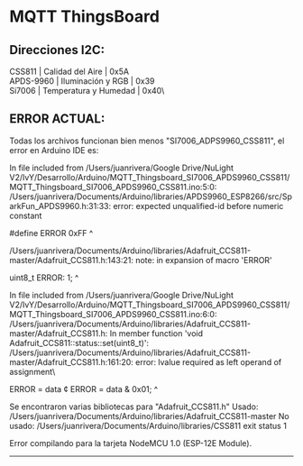 # MQTT ThingsBoard

## Direcciones I2C:

  CSS811    | Calidad del Aire      | 0x5A\
  APDS-9960 | Iluminación y RGB     | 0x39\
  Si7006    | Temperatura y Humedad | 0x40\  
  

## ERROR ACTUAL:
Todas los archivos funcionan bien menos "SI7006_ADPS9960_CSS811", el error en Arduino IDE es:


In file included from /Users/juanrivera/Google Drive/NuLight V2/IvY/Desarrollo/Arduino/MQTT_Thingsboard_SI7006_APDS9960_CSS811/MQTT_Thingsboard_SI7006_APDS9960_CSS811.ino:5:0:
/Users/juanrivera/Documents/Arduino/libraries/APDS9960_ESP8266/src/SparkFun_APDS9960.h:31:33: error: expected unqualified-id before numeric constant 

 #define ERROR                   0xFF
                                 ^      
                                 
/Users/juanrivera/Documents/Arduino/libraries/Adafruit_CCS811-master/Adafruit_CCS811.h:143:21: note: in expansion of macro 'ERROR'

  uint8_t ERROR: 1;
          ^ 
                     
In file included from /Users/juanrivera/Google Drive/NuLight V2/IvY/Desarrollo/Arduino/MQTT_Thingsboard_SI7006_APDS9960_CSS811/MQTT_Thingsboard_SI7006_APDS9960_CSS811.ino:6:0:
/Users/juanrivera/Documents/Arduino/libraries/Adafruit_CCS811-master/Adafruit_CCS811.h: In member function 'void Adafruit_CCS811::status::set(uint8_t)':\
/Users/juanrivera/Documents/Arduino/libraries/Adafruit_CCS811-master/Adafruit_CCS811.h:161:20: error: lvalue required as left operand of assignment\

   ERROR = data ¢
   ERROR = data & 0x01;
                    ^
                    
Se encontraron varias bibliotecas para "Adafruit_CCS811.h"
Usado: /Users/juanrivera/Documents/Arduino/libraries/Adafruit_CCS811-master
 No usado: /Users/juanrivera/Documents/Arduino/libraries/CSS811
exit status 1

Error compilando para la tarjeta NodeMCU 1.0 (ESP-12E Module).


----
